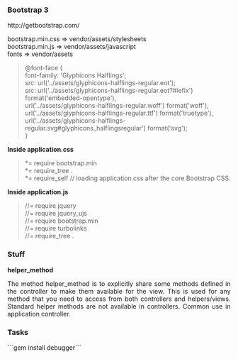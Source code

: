 <h3>Bootstrap 3</h3> http://getbootstrap.com/ <br>
              
bootstrap.min.css => vendor/assets/stylesheets<br>
bootstrap.min.js  => vendor/assets/javascript<br>
fonts => vendor/assets<br>

<blockquote>@font-face {<br>
  font-family: 'Glyphicons Halflings';<br>
  src: url('../assets/glyphicons-halflings-regular.eot');<br>
  src: url('../assets/glyphicons-halflings-regular.eot?#iefix') format('embedded-opentype'), <br>
       url('../assets/glyphicons-halflings-regular.woff') format('woff'), <br>
       url('../assets/glyphicons-halflings-regular.ttf') format('truetype'), <br>
       url('../assets/glyphicons-halflings-regular.svg#glyphicons_halflingsregular') format('svg');<br>
}</blockquote>

<b>Inside application.css<br></b>
<blockquote>
 *= require bootstrap.min<br>
 *= require_tree .<br>
 *= require_self // loading application.css after the core Bootstrap CSS.<br>
 </blockquote>

<b>Inside application.js</b><br>
<blockquote>
 //= require jquery<br>
 //= require jquery_ujs<br>
 //= require bootstrap.min<br>
 //= require turbolinks<br>
 //= require_tree .<br>
</blockquote>

<h3> Stuff </h3>
<b> helper_method </b>
<p align="justify">The method helper_method is to explicitly share some methods defined in the controller to make  them 
available for the view. This is used for any method that you need to access from both controllers and 
helpers/views. Standard helper methods are not available in controllers. Common use in application controller.</p>

<h3> Tasks </h3>
```gem install debugger```
